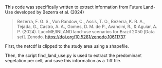 This code was specifically written to extract information from Future Land-Use developed by Bezerra et al. (2024)

> Bezerra, F. G. S., Von Randow, C., Assis, T. O., Bezerra, K. R. A., Tejada, G., Castro, A. A., Gomes, D. M. de P., Avancini, R., & Aguiar, A. P. (2024). 
> LuccME/INLAND land-use scenarios for Brazil 2050 [Data set]. Zenodo. https://doi.org/10.5281/zenodo.10611737

First, the netcdf is clipped to the study area using a shapefile. 

Then, the script find_land_use.py is used to extract the predominant vegetation per cell,
and save this information as a Tiff file.
